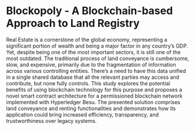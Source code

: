 # Blockopoly - A Blockchain-based Approach to Land Registry

Real Estate is a cornerstone of the global economy, representing a significant portion of wealth and being a major factor in any country’s GDP. Yet, despite being one of the most important sectors, it is still one of the most outdated. The traditional process of land conveyance is cumbersome, slow, and expensive, primarily due to the fragmentation of information across various controlling entities. 
There’s a need to have this data unified in a single shared database that all the relevant parties may access and contribute, but none fully controls. This study explores the potential benefits of using blockchain technology for this purpose and proposes a novel smart contract architecture for a permissioned blockchain network implemented with Hyperledger Besu. 
The presented solution comprises land conveyance and renting functionalities and demonstrates how its application could bring increased efficiency, transparency, and trustworthiness over legacy systems.
